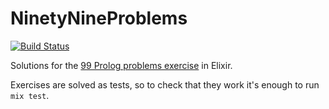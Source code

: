 NinetyNineProblems
==================

[![Build Status](https://travis-ci.org/cloud8421/99-elixir-problems.svg?branch=master)](https://travis-ci.org/cloud8421/99-elixir-problems)

Solutions for the [99 Prolog problems exercise](https://sites.google.com/site/prologsite/prolog-problems) in Elixir.

Exercises are solved as tests, so to check that they work it's enough to run `mix test`.
